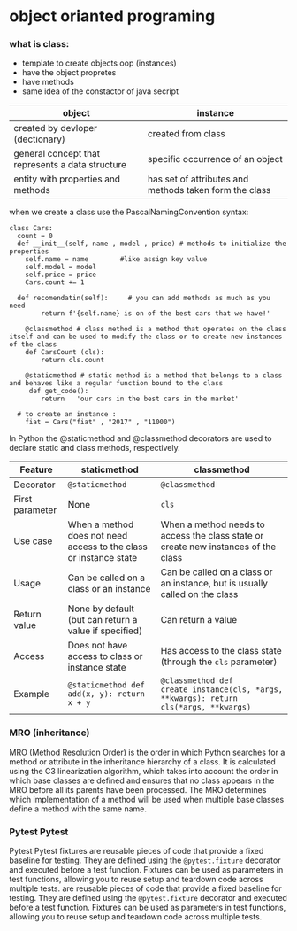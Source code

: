 # object orianted programing
### what is class:
- template to create objects oop (instances)
- have the object propretes
- have methods
- same idea of the constactor of java secript


| object |instance|
| --- |----|
| created by devloper (dectionary) | created from class | 
| general concept that represents a data structure  | specific occurrence of an object |
|  entity with properties and methods  | has set of attributes and methods taken form the class|

when we create a class use the PascalNamingConvention syntax:   
```
class Cars:
  count = 0
  def __init__(self, name , model , price) # methods to initialize the properties
    self.name = name        #like assign key value
    self.model = model
    self.price = price
    Cars.count += 1
    
  def recomendatin(self):     # you can add methods as much as you need 
        return f'{self.name} is on of the best cars that we have!'
        
    @classmethod # class method is a method that operates on the class itself and can be used to modify the class or to create new instances of the class
    def CarsCount (cls):
        return cls.count
        
    @staticmethod # static method is a method that belongs to a class and behaves like a regular function bound to the class 
     def get_code():    
        return   'our cars in the best cars in the market' 
   
  # to create an instance :
    fiat = Cars("fiat" , "2017" , "11000")
```
In Python the @staticmethod and @classmethod decorators are used to declare static and class methods, respectively.

| Feature | staticmethod | classmethod |
| --- | --- | --- |
| Decorator | `@staticmethod` | `@classmethod` |
| First parameter | None | `cls` |
| Use case | When a method does not need access to the class or instance state | When a method needs to access the class state or create new instances of the class |
| Usage | Can be called on a class or an instance | Can be called on a class or an instance, but is usually called on the class |
| Return value | None by default (but can return a value if specified) | Can return a value |
| Access | Does not have access to class or instance state | Has access to the class state (through the `cls` parameter) |
| Example | `@staticmethod def add(x, y): return x + y` | `@classmethod def create_instance(cls, *args, **kwargs): return cls(*args, **kwargs)` |

### MRO (inheritance)
MRO (Method Resolution Order) is the order in which Python searches for a method or attribute in the inheritance hierarchy of a class. It is calculated using the C3 linearization algorithm, which takes into account the order in which base classes are defined and ensures that no class appears in the MRO before all its parents have been processed. The MRO determines which implementation of a method will be used when multiple base classes define a method with the same name.

### Pytest Pytest
Pytest Pytest fixtures are reusable pieces of code that provide a fixed baseline for testing. They are defined using the `@pytest.fixture` decorator and executed before a test function. Fixtures can be used as parameters in test functions, allowing you to reuse setup and teardown code across multiple tests. are reusable pieces of code that provide a fixed baseline for testing. They are defined using the `@pytest.fixture` decorator and executed before a test function. Fixtures can be used as parameters in test functions, allowing you to reuse setup and teardown code across multiple tests.





